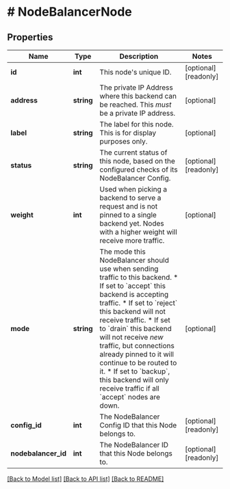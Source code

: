 # # NodeBalancerNode

## Properties

Name | Type | Description | Notes
------------ | ------------- | ------------- | -------------
**id** | **int** | This node&#39;s unique ID. | [optional] [readonly]
**address** | **string** | The private IP Address where this backend can be reached. This _must_ be a private IP address. | [optional]
**label** | **string** | The label for this node.  This is for display purposes only. | [optional]
**status** | **string** | The current status of this node, based on the configured checks of its NodeBalancer Config. | [optional] [readonly]
**weight** | **int** | Used when picking a backend to serve a request and is not pinned to a single backend yet.  Nodes with a higher weight will receive more traffic. | [optional]
**mode** | **string** | The mode this NodeBalancer should use when sending traffic to this backend. * If set to &#x60;accept&#x60; this backend is accepting traffic. * If set to &#x60;reject&#x60; this backend will not receive traffic. * If set to &#x60;drain&#x60; this backend will not receive _new_ traffic, but connections already   pinned to it will continue to be routed to it.  * If set to &#x60;backup&#x60;, this backend will only receive traffic if all &#x60;accept&#x60; nodes   are down. | [optional]
**config_id** | **int** | The NodeBalancer Config ID that this Node belongs to. | [optional] [readonly]
**nodebalancer_id** | **int** | The NodeBalancer ID that this Node belongs to. | [optional] [readonly]

[[Back to Model list]](../../README.md#models) [[Back to API list]](../../README.md#endpoints) [[Back to README]](../../README.md)
